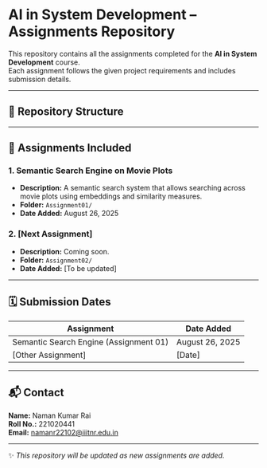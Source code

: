 
# AI in System Development – Assignments Repository

This repository contains all the assignments completed for the **AI in System Development** course.  
Each assignment follows the given project requirements and includes submission details.

---

## 📂 Repository Structure



---

## 📌 Assignments Included

### 1. Semantic Search Engine on Movie Plots  
- **Description:** A semantic search system that allows searching across movie plots using embeddings and similarity measures.  
- **Folder:** `Assignment01/`  
- **Date Added:** August 26, 2025  

### 2. [Next Assignment]  
- **Description:** Coming soon.  
- **Folder:** `Assignment02/`  
- **Date Added:** [To be updated]  

---

## 🗓 Submission Dates

| Assignment                          | Date Added       |
|-------------------------------------|------------------|
| Semantic Search Engine (Assignment 01) | August 26, 2025 |
| [Other Assignment]                  | [Date]           |

---

## 📬 Contact
**Name:** Naman Kumar Rai  
**Roll No.:** 221020441  
**Email:** [namanr22102@iiitnr.edu.in](mailto:namanr22102@iiitnr.edu.in)  

---
✨ *This repository will be updated as new assignments are added.*
